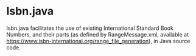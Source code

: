 # Isbn.java
Isbn.java facilitates the use of existing International Standard Book Numbers, and their parts (as defined by RangeMessage.xml, available at https://www.isbn-international.org/range_file_generation), in Java source code.
